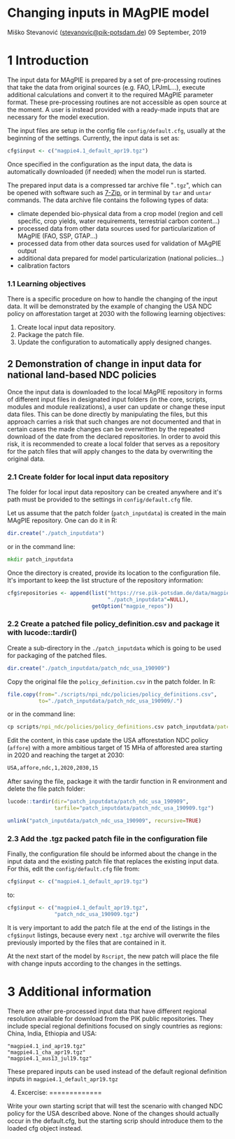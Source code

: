 Changing inputs in MAgPIE model
================
Miško Stevanović (<stevanovic@pik-potsdam.de>)
09 September, 2019

1 Introduction
==============

The input data for MAgPIE is prepared by a set of pre-processing routines that take the data from original sources (e.g. FAO, LPJmL...), execute additional calculations and convert it to the required MAgPIE parameter format. These pre-processing routines are not accessible as open source at the moment. A user is instead provided with a ready-made inputs that are necessary for the model execution.

The input files are setup in the config file `config/default.cfg`, usually at the beginning of the settings. Currently, the input data is set as:

``` r
cfg$input <- c("magpie4.1_default_apr19.tgz")
```

Once specified in the configuration as the input data, the data is automatically downloaded (if needed) when the model run is started.

The prepared input data is a compressed tar archive file "`.tgz`", which can be opened with software such as [7-Zip](https://www.7-zip.org/), or in terminal by `tar` and `untar` commands. The data archive file contains the following types of data:

-   climate depended bio-physical data from a crop model (region and cell specific, crop yields, water requirements, terrestrial carbon content...)
-   processed data from other data sources used for particularization of MAgPIE (FAO, SSP, GTAP...)
-   processed data from other data sources used for validation of MAgPIE output
-   additional data prepared for model particularization (national policies...)
-   calibration factors

### 1.1 Learning objectives

There is a specific procedure on how to handle the changing of the input data. It will be demonstrated by the example of changing the USA NDC policy on afforestation target at 2030 with the following learning objectives:

1.  Create local input data repository.
2.  Package the patch file.
3.  Update the configuration to automatically apply designed changes.

2 Demonstration of change in input data for national land-based NDC policies
----------------------------------------------------------------------------

Once the input data is downloaded to the local MAgPIE repository in forms of different input files in designated input folders (in the core, scripts, modules and module realizations), a user can update or change these input data files. This can be done directly by manipulating the files, but this approach carries a risk that such changes are not documented and that in certain cases the made changes can be overwritten by the repeated download of the date from the declared repositories. In order to avoid this risk, it is recommended to create a local folder that serves as a repository for the patch files that will apply changes to the data by overwriting the original data.

### 2.1 Create folder for local input data repository

The folder for local input data repository can be created anywhere and it's path must be provided to the settings in `config/default.cfg` file.

Let us assume that the patch folder (`patch_inputdata`) is created in the main MAgPIE repository. One can do it in R:

``` r
dir.create("./patch_inputdata")
```

or in the command line:

``` cmd
mkdir patch_inputdata
```

Once the directory is created, provide its location to the configuration file. It's important to keep the list structure of the repository information:

``` r
cfg$repositories <- append(list("https://rse.pik-potsdam.de/data/magpie/public"=NULL,
                                "./patch_inputdata"=NULL),
                           getOption("magpie_repos"))
```

### 2.2 Create a patched file policy\_definition.csv and package it with lucode::tardir()

Create a sub-directory in the `./patch_inputdata` which is going to be used for packaging of the patched files.

``` r
dir.create("./patch_inputdata/patch_ndc_usa_190909")
```

Copy the original file the `policy_definition.csv` in the patch folder. In R:

``` r
file.copy(from="./scripts/npi_ndc/policies/policy_definitions.csv",
          to="./patch_inputdata/patch_ndc_usa_190909/.")
```

or in the command line:

``` cmd
cp scripts/npi_ndc/policies/policy_definitions.csv patch_inputdata/patch_ndc_usa_190909/.
```

Edit the content, in this case update the USA afforestation NDC policy (`affore`) with a more ambitious target of 15 MHa of afforested area starting in 2020 and reaching the target at 2030:

``` txt
USA,affore,ndc,1,2020,2030,15
```

After saving the file, package it with the tardir function in R environment and delete the file patch folder:

``` r
lucode::tardir(dir="patch_inputdata/patch_ndc_usa_190909",
               tarfile="patch_inputdata/patch_ndc_usa_190909.tgz")

unlink("patch_inputdata/patch_ndc_usa_190909", recursive=TRUE)
```

### 2.3 Add the .tgz packed patch file in the configuration file

Finally, the configuration file should be informed about the change in the input data and the existing patch file that replaces the existing input data. For this, edit the `config/default.cfg` file from:

``` r
cfg$input <- c("magpie4.1_default_apr19.tgz")
```

to:

``` r
cfg$input <- c("magpie4.1_default_apr19.tgz",
               "patch_ndc_usa_190909.tgz")
```

It is very important to add the patch file at the end of the listings in the `cfg$input` listings, because every next `.tgz` archive will overwrite the files previously imported by the files that are contained in it.

At the next start of the model by `Rscript`, the new patch will place the file with change inputs according to the changes in the settings.

3 Additional information
========================

There are other pre-processed input data that have different regional resolution available for download from the PIK public repositories. They include special regional definitions focused on singly countries as regions: China, India, Ethiopia and USA:

``` text
"magpie4.1_ind_apr19.tgz"
"magpie4.1_cha_apr19.tgz"
"magpie4.1_aus13_jul19.tgz"
```

These prepared inputs can be used instead of the default regional definition inputs in `magpie4.1_default_apr19.tgz`

4. Excercise:
=============

Write your own starting script that will test the scenario with changed NDC policy for the USA described above. None of the changes should actually occur in the default.cfg, but the starting scrip should introduce them to the loaded cfg object instead.
